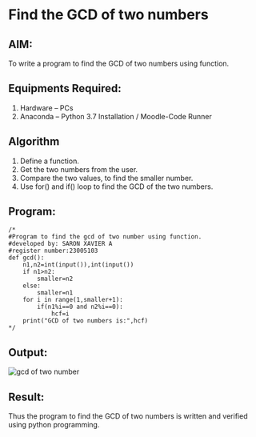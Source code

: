 # Find the GCD of two numbers

## AIM:
To write a program to find the GCD of two numbers using function.

## Equipments Required:
1. Hardware – PCs
2. Anaconda – Python 3.7 Installation / Moodle-Code Runner

## Algorithm
1. Define a function.
2. Get the two numbers from the user.
3. Compare the two values, to find the smaller number.
4. Use for() and if() loop to find the GCD of the two numbers.

## Program:
```
/*
#Program to find the gcd of two number using function.
#developed by: SARON XAVIER A
#register number:23005103
def gcd():
    n1,n2=int(input()),int(input())
    if n1>n2:
        smaller=n2
    else:
        smaller=n1
    for i in range(1,smaller+1):
        if(n1%i==0 and n2%i==0):
            hcf=i
    print("GCD of two numbers is:",hcf)   
*/
```

## Output:
![gcd of two number](https://github.com/saron2006/GCD-of-two-numbers/assets/138849343/d0d4c7c4-e8bb-4fb1-9766-9c22a08ef60d)



## Result:
Thus the program to find the GCD of two numbers is written and verified using python programming.
